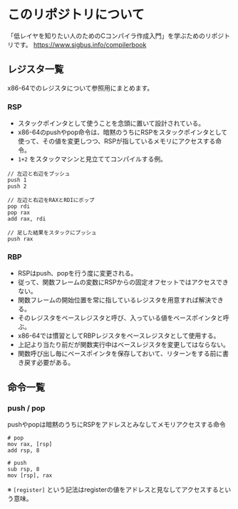 # このリポジトリについて

「低レイヤを知りたい人のためのCコンパイラ作成入門」を学ぶためのリポジトリです。
https://www.sigbus.info/compilerbook


## レジスタ一覧

x86-64でのレジスタについて参照用にまとめます。

### RSP
- スタックポインタとして使うことを念頭に置いて設計されている。
- x86-64のpushやpop命令は、暗黙のうちにRSPをスタックポインタとして使って、その値を変更しつつ、RSPが指しているメモリにアクセスする命令。
- `1+2` をスタックマシンと見立ててコンパイルする例。

```
// 左辺と右辺をプッシュ
push 1
push 2

// 左辺と右辺をRAXとRDIにポップ
pop rdi
pop rax
add rax, rdi

// 足した結果をスタックにプッシュ
push rax
```

### RBP
- RSPはpush、popを行う度に変更される。
- 従って、関数フレームの変数にRSPからの固定オフセットではアクセスできない。
- 関数フレームの開始位置を常に指しているレジスタを用意すれば解決できる。
- そのレジスタをベースレジスタと呼び、入っている値をベースポインタと呼ぶ。
- x86-64では慣習としてRBPレジスタをベースレジスタとして使用する。
- 上記より当たり前だが関数実行中はベースレジスタを変更してはならない。
- 関数呼び出し毎にベースポインタを保存しておいて、リターンをする前に書き戻す必要がある。


## 命令一覧

### push / pop

pushやpopは暗黙のうちにRSPをアドレスとみなしてメモリアクセスする命令
```
# pop
mov rax, [rsp]
add rsp, 8

# push
sub rsp, 8
mov [rsp], rax
```
※ `[register]` という記法はregisterの値をアドレスと見なしてアクセスするという意味。
